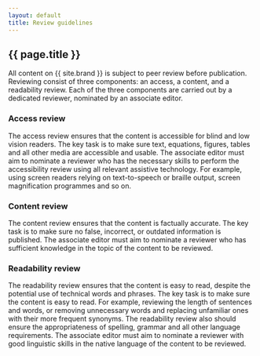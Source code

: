 ```yaml
---
layout: default
title: Review guidelines
---
```


## {{ page.title }}

All content on {{ site.brand }} is subject to peer review before publication.
Reviewing consist of three components: an access, a content, and a readability review.
Each of the three components are carried out by a dedicated reviewer, nominated by an associate editor.

### Access review

The access review ensures that the content is accessible for blind and low vision readers.
The key task is to make sure text, equations, figures, tables and all other media are accessible and usable.
The associate editor must aim to nominate a reviewer who has the necessary skills to perform the accessibility review using all relevant assistive technology. For example, using screen readers relying on text-to-speech or braille output, screen magnification programmes and so on.

### Content review

The content review ensures that the content is factually accurate.
The key task is to make sure no false, incorrect, or outdated information is published.
The associate editor must aim to nominate a reviewer who has sufficient knowledge in the topic of the content to be reviewed.

### Readability review

The readability review ensures that the content is easy to read, despite the potential use of  technical words and phrases.
The key task is to make sure the content is easy to read.
For example, reviewing the length of sentences and words, or removing unnecessary words and replacing unfamiliar ones with their more frequent synonyms.
The readability review also should ensure the appropriateness of spelling, grammar and all other language requirements.
The associate editor must aim to nominate a reviewer with good linguistic skills in the native language of the content to be reviewed.
